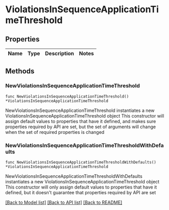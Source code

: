 # ViolationsInSequenceApplicationTimeThreshold

## Properties

Name | Type | Description | Notes
------------ | ------------- | ------------- | -------------

## Methods

### NewViolationsInSequenceApplicationTimeThreshold

`func NewViolationsInSequenceApplicationTimeThreshold() *ViolationsInSequenceApplicationTimeThreshold`

NewViolationsInSequenceApplicationTimeThreshold instantiates a new ViolationsInSequenceApplicationTimeThreshold object
This constructor will assign default values to properties that have it defined,
and makes sure properties required by API are set, but the set of arguments
will change when the set of required properties is changed

### NewViolationsInSequenceApplicationTimeThresholdWithDefaults

`func NewViolationsInSequenceApplicationTimeThresholdWithDefaults() *ViolationsInSequenceApplicationTimeThreshold`

NewViolationsInSequenceApplicationTimeThresholdWithDefaults instantiates a new ViolationsInSequenceApplicationTimeThreshold object
This constructor will only assign default values to properties that have it defined,
but it doesn't guarantee that properties required by API are set


[[Back to Model list]](../README.md#documentation-for-models) [[Back to API list]](../README.md#documentation-for-api-endpoints) [[Back to README]](../README.md)


